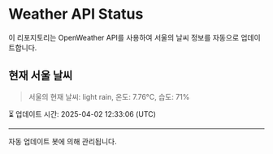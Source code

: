 
# Weather API Status

이 리포지토리는 OpenWeather API를 사용하여 서울의 날씨 정보를 자동으로 업데이트합니다.

## 현재 서울 날씨
> 서울의 현재 날씨: light rain, 온도: 7.76°C, 습도: 71%

⏳ 업데이트 시간: 2025-04-02 12:33:06 (UTC)

---
자동 업데이트 봇에 의해 관리됩니다.
